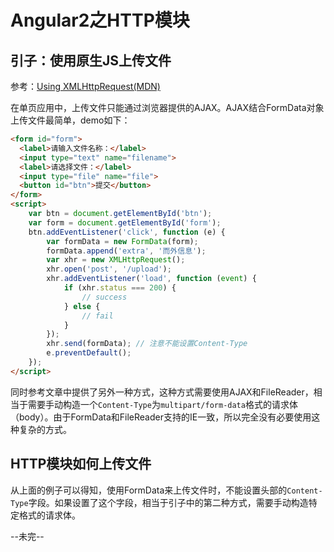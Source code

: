 # Angular2之HTTP模块

## 引子：使用原生JS上传文件

参考：[Using XMLHttpRequest(MDN)](https://developer.mozilla.org/en-US/docs/Web/API/XMLHttpRequest/Using_XMLHttpRequest)

在单页应用中，上传文件只能通过浏览器提供的AJAX。AJAX结合FormData对象上传文件最简单，demo如下：

```html
<form id="form">
  <label>请输入文件名称：</label>
  <input type="text" name="filename">
  <label>请选择文件：</label>
  <input type="file" name="file">
  <button id="btn">提交</button>
</form>
<script>
    var btn = document.getElementById('btn');
    var form = document.getElementById('form');
    btn.addEventListener('click', function (e) {
        var formData = new FormData(form);
        formData.append('extra', '而外信息');
        var xhr = new XMLHttpRequest();
        xhr.open('post', '/upload');
        xhr.addEventListener('load', function (event) {
            if (xhr.status === 200) {
                // success
            } else {
                // fail
            }
        });
        xhr.send(formData); // 注意不能设置Content-Type
        e.preventDefault();
    });
</script>
```

同时参考文章中提供了另外一种方式，这种方式需要使用AJAX和FileReader，相当于需要手动构造一个`Content-Type`为`multipart/form-data`格式的请求体（body）。由于FormData和FileReader支持的IE一致，所以完全没有必要使用这种复杂的方式。

## HTTP模块如何上传文件

从上面的例子可以得知，使用FormData来上传文件时，不能设置头部的`Content-Type`字段。如果设置了这个字段，相当于引子中的第二种方式，需要手动构造特定格式的请求体。

--未完--